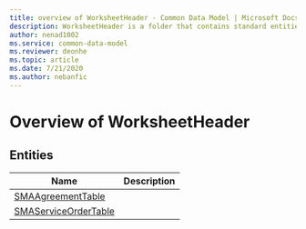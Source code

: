 ```yaml
---
title: overview of WorksheetHeader - Common Data Model | Microsoft Docs
description: WorksheetHeader is a folder that contains standard entities related to the Common Data Model.
author: nenad1002
ms.service: common-data-model
ms.reviewer: deonhe
ms.topic: article
ms.date: 7/21/2020
ms.author: nebanfic
---
```


# Overview of WorksheetHeader


## Entities

|Name|Description|
|---|---|
|[SMAAgreementTable](SMAAgreementTable.md)||
|[SMAServiceOrderTable](SMAServiceOrderTable.md)||
